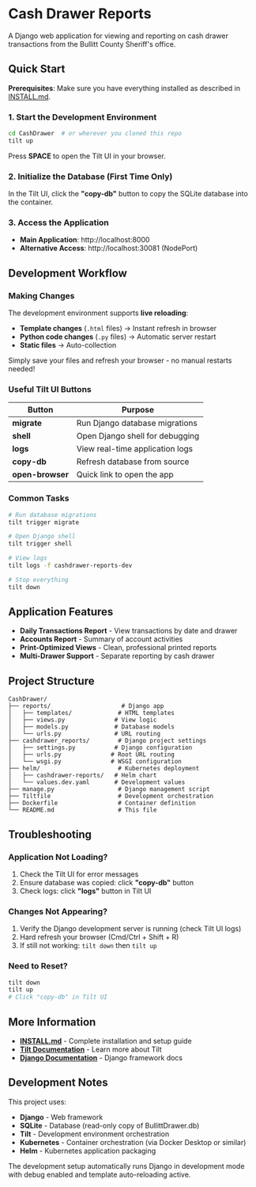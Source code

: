 # Cash Drawer Reports

A Django web application for viewing and reporting on cash drawer transactions from the Bullitt County Sheriff's office.

## Quick Start

**Prerequisites**: Make sure you have everything installed as described in [INSTALL.md](./INSTALL.md).

### 1. Start the Development Environment

```bash
cd CashDrawer  # or wherever you cloned this repo
tilt up
```

Press **SPACE** to open the Tilt UI in your browser.

### 2. Initialize the Database (First Time Only)

In the Tilt UI, click the **"copy-db"** button to copy the SQLite database into the container.

### 3. Access the Application

- **Main Application**: http://localhost:8000
- **Alternative Access**: http://localhost:30081 (NodePort)

## Development Workflow

### Making Changes

The development environment supports **live reloading**:

- **Template changes** (`.html` files) → Instant refresh in browser
- **Python code changes** (`.py` files) → Automatic server restart
- **Static files** → Auto-collection

Simply save your files and refresh your browser - no manual restarts needed!

### Useful Tilt UI Buttons

| Button | Purpose |
|--------|---------|
| **migrate** | Run Django database migrations |
| **shell** | Open Django shell for debugging |
| **logs** | View real-time application logs |
| **copy-db** | Refresh database from source |
| **open-browser** | Quick link to open the app |

### Common Tasks

```bash
# Run database migrations
tilt trigger migrate

# Open Django shell
tilt trigger shell

# View logs
tilt logs -f cashdrawer-reports-dev

# Stop everything
tilt down
```

## Application Features

- **Daily Transactions Report** - View transactions by date and drawer
- **Accounts Report** - Summary of account activities  
- **Print-Optimized Views** - Clean, professional printed reports
- **Multi-Drawer Support** - Separate reporting by cash drawer

## Project Structure

```
CashDrawer/
├── reports/                    # Django app
│   ├── templates/             # HTML templates
│   ├── views.py              # View logic
│   ├── models.py             # Database models
│   └── urls.py               # URL routing
├── cashdrawer_reports/        # Django project settings
│   ├── settings.py           # Django configuration
│   ├── urls.py              # Root URL routing
│   └── wsgi.py              # WSGI configuration
├── helm/                      # Kubernetes deployment
│   ├── cashdrawer-reports/   # Helm chart
│   └── values.dev.yaml       # Development values
├── manage.py                  # Django management script
├── Tiltfile                   # Development orchestration
├── Dockerfile                 # Container definition
└── README.md                  # This file
```

## Troubleshooting

### Application Not Loading?

1. Check the Tilt UI for error messages
2. Ensure database was copied: click **"copy-db"** button
3. Check logs: click **"logs"** button in Tilt UI

### Changes Not Appearing?

1. Verify the Django development server is running (check Tilt UI logs)
2. Hard refresh your browser (Cmd/Ctrl + Shift + R)
3. If still not working: `tilt down` then `tilt up`

### Need to Reset?

```bash
tilt down
tilt up
# Click "copy-db" in Tilt UI
```

## More Information

- **[INSTALL.md](./INSTALL.md)** - Complete installation and setup guide
- **[Tilt Documentation](https://docs.tilt.dev/)** - Learn more about Tilt
- **[Django Documentation](https://docs.djangoproject.com/)** - Django framework docs

## Development Notes

This project uses:
- **Django** - Web framework
- **SQLite** - Database (read-only copy of BullittDrawer.db)
- **Tilt** - Development environment orchestration
- **Kubernetes** - Container orchestration (via Docker Desktop or similar)
- **Helm** - Kubernetes application packaging

The development setup automatically runs Django in development mode with debug enabled and template auto-reloading active.